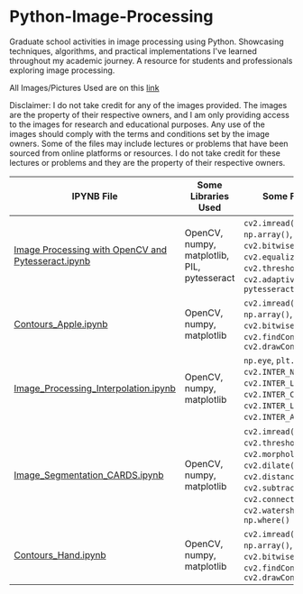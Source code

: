 # Python-Image-Processing
Graduate school activities in image processing using Python. Showcasing techniques, algorithms, and practical implementations I've learned throughout my academic journey. A resource for students and professionals exploring image processing.

All Images/Pictures Used are on this [link](https://drive.google.com/drive/folders/1fqcRIBY6PvmOlpGAcigvVUlLWncXmQaS?usp=sharing)

Disclaimer: I do not take credit for any of the images provided. The images are the property of their respective owners, and I am only providing access to the images for research and educational purposes. Any use of the images should comply with the terms and conditions set by the image owners. Some of the files may include lectures or problems that have been sourced from online platforms or resources. I do not take credit for these lectures or problems and they are the property of their respective owners.

| IPYNB File               | Some Libraries Used                                          | Some Functions Used                                                                                                                                                                 |
|--------------------------|------------------------------------------------------|-----------------------------------------------------------------------------------------------------------------------------------------------------------------------------|
| [Image Processing with OpenCV and Pytesseract.ipynb](https://github.com/cyesha/Python-Image-Processing/blob/main/Image%20Processing%20with%20OpenCV%20and%20Pytesseract.ipynb) | OpenCV, numpy, matplotlib, PIL, pytesseract | `cv2.imread()`, `cv2.cvtColor()`, `np.array()`, `cv2.inRange()`, `cv2.bitwise_and()`, `cv2.equalizeHist()`, `cv2.threshold()`, `cv2.adaptiveThreshold()`, `pytesseract.image_to_string()` |
| [Contours_Apple.ipynb](https://github.com/cyesha/Python-Image-Processing/blob/main/Contours_Apple.ipynb) | OpenCV, numpy, matplotlib | `cv2.imread()`, `cv2.cvtColor()`, `np.array()`, `cv2.inRange()`, `cv2.bitwise_and()`, `cv2.findContours()`, `cv2.drawContours()`|
| [Image_Processing_Interpolation.ipynb](https://github.com/cyesha/Python-Image-Processing/blob/main/Image_Processing_Interpolation.ipynb) | OpenCV, numpy, matplotlib | `np.eye`, `plt.imshow`,`cv2.resize`, `cv2.INTER_NEAREST`, `cv2.INTER_LINEAR`, `cv2.INTER_CUBIC`, `cv2.INTER_LANCZOS4`, `cv2.INTER_AREA`, `plt.subplots`|
| [Image_Segmentation_CARDS.ipynb](https://github.com/cyesha/Python-Image-Processing/blob/main/Image_Segmentation_CARDS.ipynb) | OpenCV, numpy, matplotlib | `cv2.imread()`, `cv2.cvtColor()`, `cv2.threshold()`, `cv2.morphologyEx()`, `cv2.dilate()`, `cv2.distanceTransform()`, `cv2.subtract()`, `cv2.connectedComponents()`, `cv2.watershed()`, `cv2.grabCut`, `np.where()` |
| [Contours_Hand.ipynb](https://github.com/cyesha/Python-Image-Processing/blob/main/Contours_Hand.ipynb)| OpenCV, numpy, matplotlib | `cv2.imread()`, `cv2.cvtColor()`, `np.array()`, `cv2.inRange()`, `cv2.bitwise_and()`, `cv2.findContours()`, `cv2.drawContours()`|
